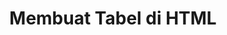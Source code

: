 ---
slug: membuat-tabel-di-html
title: Membuat Tabel di HTML
description: Membuat Tabel di HTML
type: course
course: belajar-html-dasar
publishedAt: 2026-01-01 04:00:00 +0700
---